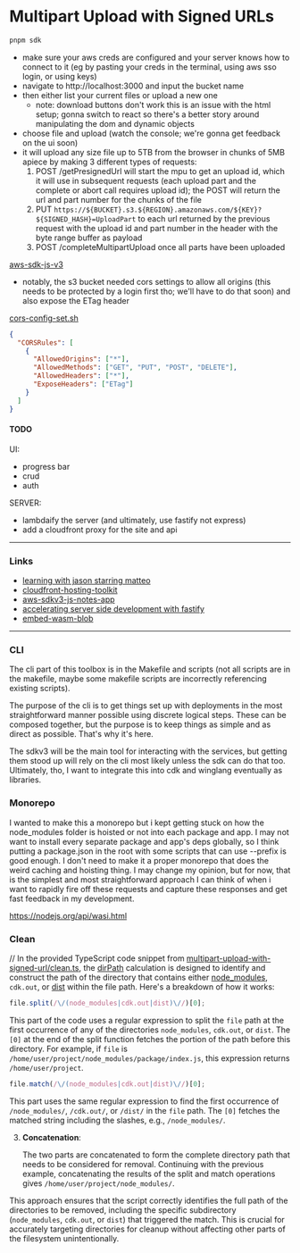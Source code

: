 # Multipart Upload with Signed URLs

```sh
pnpm sdk
```

- make sure your aws creds are configured and your server knows how to connect to it (eg by pasting your creds in the terminal, using aws sso login, or using keys)
- navigate to http://localhost:3000 and input the bucket name
- then either list your current files or upload a new one
  - note: download buttons don't work this is an issue with the html setup; gonna switch to react so there's a better story around manipulating the dom and dynamic objects
- choose file and upload (watch the console; we're gonna get feedback on the ui soon)
- it will upload any size file up to 5TB from the browser in chunks of 5MB apiece by making 3 different types of requests:
  1. POST /getPresignedUrl will start the mpu to get an upload id, which it will use in subsequent requests (each upload part and the complete or abort call requires upload id); the POST will return the url and part number for the chunks of the file
  2. PUT `https://${BUCKET}.s3.${REGION}.amazonaws.com/${KEY}?${SIGNED_HASH}=UploadPart` to each url returned by the previous request with the upload id and part number in the header with the byte range buffer as payload
  3. POST /completeMultipartUpload once all parts have been uploaded

[aws-sdk-js-v3](https://github.com/aws/aws-sdk-js-v3/tree/main)

- notably, the s3 bucket needed cors settings to allow all origins (this needs to be protected by a login first tho; we'll have to do that soon) and also expose the ETag header

[cors-config-set.sh](scripts/s3/cors-config-set.sh)

```json
{
  "CORSRules": [
    {
      "AllowedOrigins": ["*"],
      "AllowedMethods": ["GET", "PUT", "POST", "DELETE"],
      "AllowedHeaders": ["*"],
      "ExposeHeaders": ["ETag"]
    }
  ]
}
```

#### TODO

UI:

- progress bar
- crud
- auth

SERVER:

- lambdaify the server (and ultimately, use fastify not express)
- add a cloudfront proxy for the site and api

---

### Links

- [learning with jason starring matteo](https://www.youtube.com/watch?v=evCnOaVaOTo)
- [cloudfront-hosting-toolkit](https://blog.awsfundamentals.com/cloudfront-hosting-toolkit?utm_source=pocket_shared)
- [aws-sdkv3-js-notes-app](https://github.com/aws-samples/aws-sdk-js-notes-app)
- [accelerating server side development with fastify](https://read.amazon.com/?asin=B0B2PR8RQY&ref_=kwl_kr_iv_rec_16)
- [embed-wasm-blob](https://webreflection.medium.com/how-to-embed-your-wasm-blob-c29692119039)

---

### CLI

The cli part of this toolbox is in the Makefile and scripts (not all scripts are in the makefile, maybe some makefile scripts are incorrectly referencing existing scripts).

The purpose of the cli is to get things set up with deployments in the most straightforward manner possible using discrete logical steps. These can be composed together, but the purpose is to keep things as simple and as direct as possible. That's why it's here.

The sdkv3 will be the main tool for interacting with the services, but getting them stood up will rely on the cli most likely unless the sdk can do that too. Ultimately, tho, I want to integrate this into cdk and winglang eventually as libraries.

### Monorepo

I wanted to make this a monorepo but i kept getting stuck on how the node_modules folder is hoisted or not into each package and app. I may not want to install every separate package and app's deps globally, so I think putting a package.json in the root with some scripts that can use --prefix is good enough. I don't need to make it a proper monorepo that does the weird caching and hoisting thing. I may change my opinion, but for now, that is the simplest and most straightforward approach I can think of when i want to rapidly fire off these requests and capture these responses and get fast feedback in my development.

https://nodejs.org/api/wasi.html

### Clean

// In the provided TypeScript code snippet from [multipart-upload-with-signed-url/clean.ts](file:///Users/bro/codes/fastify/multipart-upload-with-signed-url/clean.ts#1%2C1-1%2C1), the [dirPath](file:///Users/bro/codes/fastify/multipart-upload-with-signed-url/clean.ts#17%2C15-17%2C15) calculation is designed to identify and construct the path of the directory that contains either [node_modules](file:///Users/bro/codes/fastify/multipart-upload-with-signed-url/clean.ts#10%2C23-10%2C23), `cdk.out`, or [dist](file:///Users/bro/codes/fastify/multipart-upload-with-signed-url/clean.ts#12%2C23-12%2C23) within the file path. Here's a breakdown of how it works:

```typescript
file.split(/\/(node_modules|cdk.out|dist)\//)[0];
```

This part of the code uses a regular expression to split the `file` path at the first occurrence of any of the directories `node_modules`, `cdk.out`, or `dist`. The `[0]` at the end of the split function fetches the portion of the path before this directory. For example, if `file` is `/home/user/project/node_modules/package/index.js`, this expression returns `/home/user/project`.

```typescript
file.match(/\/(node_modules|cdk.out|dist)\//)[0];
```

This part uses the same regular expression to find the first occurrence of `/node_modules/`, `/cdk.out/`, or `/dist/` in the `file` path. The `[0]` fetches the matched string including the slashes, e.g., `/node_modules/`.

3. **Concatenation**:

   The two parts are concatenated to form the complete directory path that needs to be considered for removal. Continuing with the previous example, concatenating the results of the split and match operations gives `/home/user/project/node_modules/`.

This approach ensures that the script correctly identifies the full path of the directories to be removed, including the specific subdirectory (`node_modules`, `cdk.out`, or `dist`) that triggered the match. This is crucial for accurately targeting directories for cleanup without affecting other parts of the filesystem unintentionally.
